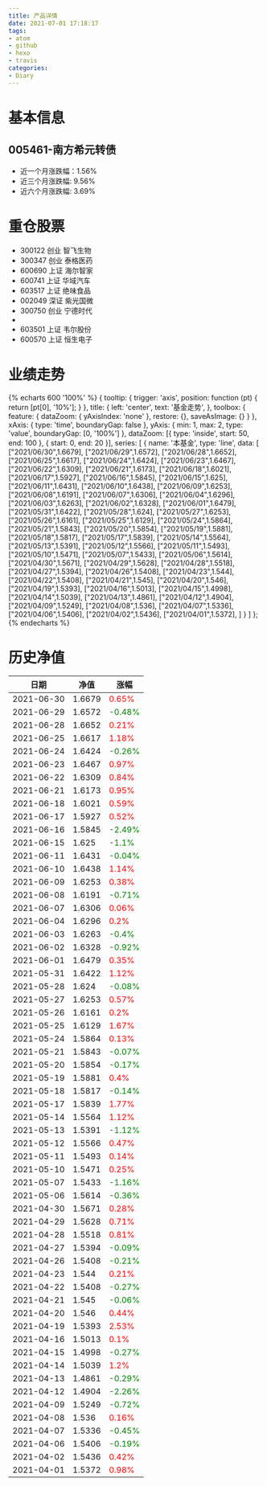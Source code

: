 ```yaml
---
title: 产品详情
date: 2021-07-01 17:18:17
tags:
- atom
- github
- hexo
- travis
categories:
- Diary
---
```


# 基本信息
## 005461-南方希元转债
- 近一个月涨跌幅：1.56%
- 近三个月涨跌幅: 9.56%
- 近六个月涨跌幅: 3.69%

# 重仓股票
- 300122 创业 智飞生物
- 300347 创业 泰格医药
- 600690 上证 海尔智家
- 600741 上证 华域汽车
- 603517 上证 绝味食品
- 002049 深证 紫光国微
- 300750 创业 宁德时代
- 
- 603501 上证 韦尔股份
- 600570 上证 恒生电子
# 业绩走势

{% echarts 600 '100%' %}
{
  tooltip: {
        trigger: 'axis',
        position: function (pt) {
            return [pt[0], '10%'];
        }
    },
    title: {
        left: 'center',
        text: '基金走势',
    },
    toolbox: {
        feature: {
            dataZoom: {
                yAxisIndex: 'none'
            },
            restore: {},
            saveAsImage: {}
        }
    },
    xAxis: {
        type: 'time',
        boundaryGap: false
    },
    yAxis: {
        min: 1,
        max: 2,
        type: 'value',
        boundaryGap: [0, '100%']
    },
    dataZoom: [{
        type: 'inside',
        start: 50,
        end: 100
    }, {
        start: 0,
        end: 20
    }],
    series: [
        {
            name: '本基金',
            type: 'line',
            data: [
["2021/06/30",1.6679],
["2021/06/29",1.6572],
["2021/06/28",1.6652],
["2021/06/25",1.6617],
["2021/06/24",1.6424],
["2021/06/23",1.6467],
["2021/06/22",1.6309],
["2021/06/21",1.6173],
["2021/06/18",1.6021],
["2021/06/17",1.5927],
["2021/06/16",1.5845],
["2021/06/15",1.625],
["2021/06/11",1.6431],
["2021/06/10",1.6438],
["2021/06/09",1.6253],
["2021/06/08",1.6191],
["2021/06/07",1.6306],
["2021/06/04",1.6296],
["2021/06/03",1.6263],
["2021/06/02",1.6328],
["2021/06/01",1.6479],
["2021/05/31",1.6422],
["2021/05/28",1.624],
["2021/05/27",1.6253],
["2021/05/26",1.6161],
["2021/05/25",1.6129],
["2021/05/24",1.5864],
["2021/05/21",1.5843],
["2021/05/20",1.5854],
["2021/05/19",1.5881],
["2021/05/18",1.5817],
["2021/05/17",1.5839],
["2021/05/14",1.5564],
["2021/05/13",1.5391],
["2021/05/12",1.5566],
["2021/05/11",1.5493],
["2021/05/10",1.5471],
["2021/05/07",1.5433],
["2021/05/06",1.5614],
["2021/04/30",1.5671],
["2021/04/29",1.5628],
["2021/04/28",1.5518],
["2021/04/27",1.5394],
["2021/04/26",1.5408],
["2021/04/23",1.544],
["2021/04/22",1.5408],
["2021/04/21",1.545],
["2021/04/20",1.546],
["2021/04/19",1.5393],
["2021/04/16",1.5013],
["2021/04/15",1.4998],
["2021/04/14",1.5039],
["2021/04/13",1.4861],
["2021/04/12",1.4904],
["2021/04/09",1.5249],
["2021/04/08",1.536],
["2021/04/07",1.5336],
["2021/04/06",1.5406],
["2021/04/02",1.5436],
["2021/04/01",1.5372],
]
        }
    ]
};
{% endecharts %}

# 历史净值

| 日期 | 净值 | 涨幅 |
| --- | --- | --- |
|2021-06-30|1.6679|<font color=red>0.65%</font>|
|2021-06-29|1.6572|<font color=green>-0.48%</font>|
|2021-06-28|1.6652|<font color=red>0.21%</font>|
|2021-06-25|1.6617|<font color=red>1.18%</font>|
|2021-06-24|1.6424|<font color=green>-0.26%</font>|
|2021-06-23|1.6467|<font color=red>0.97%</font>|
|2021-06-22|1.6309|<font color=red>0.84%</font>|
|2021-06-21|1.6173|<font color=red>0.95%</font>|
|2021-06-18|1.6021|<font color=red>0.59%</font>|
|2021-06-17|1.5927|<font color=red>0.52%</font>|
|2021-06-16|1.5845|<font color=green>-2.49%</font>|
|2021-06-15|1.625|<font color=green>-1.1%</font>|
|2021-06-11|1.6431|<font color=green>-0.04%</font>|
|2021-06-10|1.6438|<font color=red>1.14%</font>|
|2021-06-09|1.6253|<font color=red>0.38%</font>|
|2021-06-08|1.6191|<font color=green>-0.71%</font>|
|2021-06-07|1.6306|<font color=red>0.06%</font>|
|2021-06-04|1.6296|<font color=red>0.2%</font>|
|2021-06-03|1.6263|<font color=green>-0.4%</font>|
|2021-06-02|1.6328|<font color=green>-0.92%</font>|
|2021-06-01|1.6479|<font color=red>0.35%</font>|
|2021-05-31|1.6422|<font color=red>1.12%</font>|
|2021-05-28|1.624|<font color=green>-0.08%</font>|
|2021-05-27|1.6253|<font color=red>0.57%</font>|
|2021-05-26|1.6161|<font color=red>0.2%</font>|
|2021-05-25|1.6129|<font color=red>1.67%</font>|
|2021-05-24|1.5864|<font color=red>0.13%</font>|
|2021-05-21|1.5843|<font color=green>-0.07%</font>|
|2021-05-20|1.5854|<font color=green>-0.17%</font>|
|2021-05-19|1.5881|<font color=red>0.4%</font>|
|2021-05-18|1.5817|<font color=green>-0.14%</font>|
|2021-05-17|1.5839|<font color=red>1.77%</font>|
|2021-05-14|1.5564|<font color=red>1.12%</font>|
|2021-05-13|1.5391|<font color=green>-1.12%</font>|
|2021-05-12|1.5566|<font color=red>0.47%</font>|
|2021-05-11|1.5493|<font color=red>0.14%</font>|
|2021-05-10|1.5471|<font color=red>0.25%</font>|
|2021-05-07|1.5433|<font color=green>-1.16%</font>|
|2021-05-06|1.5614|<font color=green>-0.36%</font>|
|2021-04-30|1.5671|<font color=red>0.28%</font>|
|2021-04-29|1.5628|<font color=red>0.71%</font>|
|2021-04-28|1.5518|<font color=red>0.81%</font>|
|2021-04-27|1.5394|<font color=green>-0.09%</font>|
|2021-04-26|1.5408|<font color=green>-0.21%</font>|
|2021-04-23|1.544|<font color=red>0.21%</font>|
|2021-04-22|1.5408|<font color=green>-0.27%</font>|
|2021-04-21|1.545|<font color=green>-0.06%</font>|
|2021-04-20|1.546|<font color=red>0.44%</font>|
|2021-04-19|1.5393|<font color=red>2.53%</font>|
|2021-04-16|1.5013|<font color=red>0.1%</font>|
|2021-04-15|1.4998|<font color=green>-0.27%</font>|
|2021-04-14|1.5039|<font color=red>1.2%</font>|
|2021-04-13|1.4861|<font color=green>-0.29%</font>|
|2021-04-12|1.4904|<font color=green>-2.26%</font>|
|2021-04-09|1.5249|<font color=green>-0.72%</font>|
|2021-04-08|1.536|<font color=red>0.16%</font>|
|2021-04-07|1.5336|<font color=green>-0.45%</font>|
|2021-04-06|1.5406|<font color=green>-0.19%</font>|
|2021-04-02|1.5436|<font color=red>0.42%</font>|
|2021-04-01|1.5372|<font color=red>0.98%</font>|
